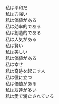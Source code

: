 私は平和だ  
私は力強い  
私は価値がある  
私は効率的である  
私は創造的である  
私は人気がある  
私は賢い  
私は美しい  
私は価値がある  
私は幸せ  
私は奇跡を起こす人  
私は役に立つ  
私は価値がある  
私は友達が多い  
私は愛で満たされている  
